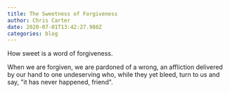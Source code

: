 ```yaml
---
title: The Sweetness of Forgiveness
author: Chris Carter
date: 2020-07-01T13:42:27.980Z
categories: blog
---
```

How sweet is a word of forgiveness. 

When we are forgiven, we are pardoned of a wrong, an affliction delivered by our hand to one undeserving who, while they yet bleed, turn to us and say, "it has never happened, friend".